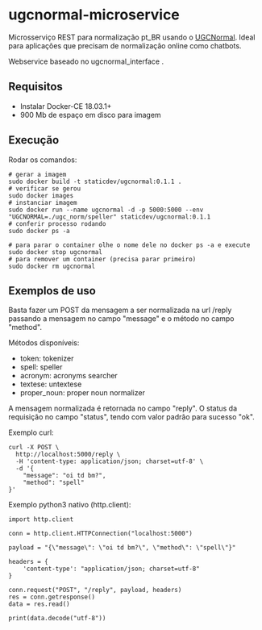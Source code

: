 # ugcnormal-microservice

Microsserviço REST para normalização pt\_BR usando o
[UGCNormal](https://github.com/avanco/UGCNormal). Ideal para aplicações
que precisam de normalização online como chatbots.

Webservice baseado no ugcnormal\_interface
[](https://github.com/thiagootuler/ugcnormal_interface).

## Requisitos

- Instalar Docker-CE 18.03.1+
- 900 Mb de espaço em disco para imagem

## Execução

Rodar os comandos:

``` {.sourceCode .sh}
# gerar a imagem
sudo docker build -t staticdev/ugcnormal:0.1.1 .
# verificar se gerou
sudo docker images
# instanciar imagem
sudo docker run --name ugcnormal -d -p 5000:5000 --env "UGCNORMAL=./ugc_norm/speller" staticdev/ugcnormal:0.1.1
# conferir processo rodando
sudo docker ps -a

# para parar o container olhe o nome dele no docker ps -a e execute
sudo docker stop ugcnormal
# para remover um container (precisa parar primeiro)
sudo docker rm ugcnormal
```

## Exemplos de uso

Basta fazer um POST da mensagem a ser normalizada na url /reply passando
a mensagem no campo "message" e o método no campo "method".

Métodos disponíveis:

- token: tokenizer
- spell: speller
- acronym: acronyms searcher
- textese: untextese
- proper\_noun: proper noun normalizer

A mensagem normalizada é retornada no campo "reply". O status da
requisição no campo "status", tendo com valor padrão para sucesso "ok".

Exemplo curl:

``` {.sourceCode .sh}
curl -X POST \
  http://localhost:5000/reply \
  -H 'content-type: application/json; charset=utf-8' \
  -d '{
    "message": "oi td bm?",
    "method": "spell"
}'
```

Exemplo python3 nativo (http.client):

``` {.sourceCode .python}
import http.client

conn = http.client.HTTPConnection("localhost:5000")

payload = "{\"message\": \"oi td bm?\", \"method\": \"spell\"}"

headers = {
    'content-type': "application/json; charset=utf-8"
}

conn.request("POST", "/reply", payload, headers)
res = conn.getresponse()
data = res.read()

print(data.decode("utf-8"))
```
